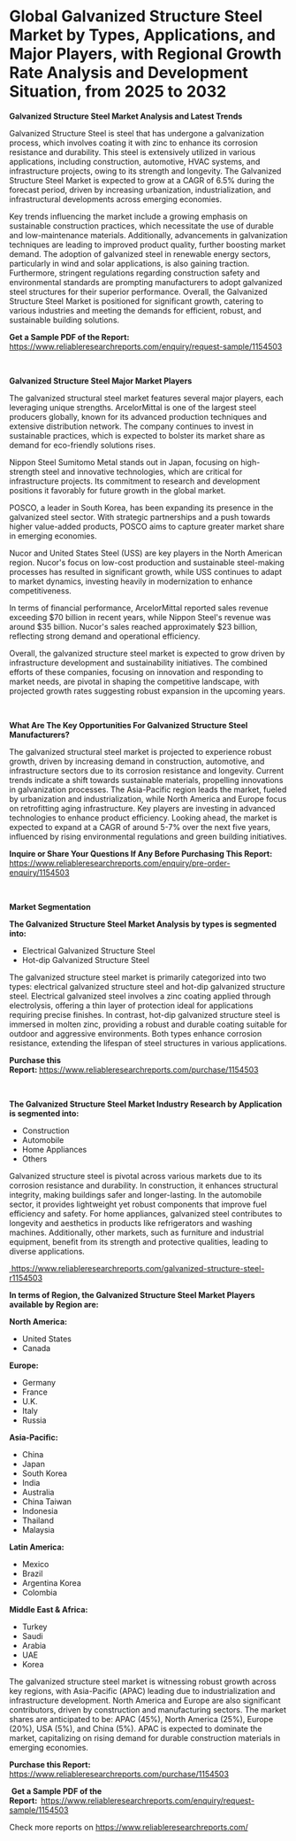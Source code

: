 <p><h1>Global Galvanized Structure Steel Market by Types, Applications, and Major Players, with Regional Growth Rate Analysis and Development Situation, from 2025 to 2032</h1></p><p><strong>Galvanized Structure Steel Market Analysis and Latest Trends</strong></p>
<p><p>Galvanized Structure Steel is steel that has undergone a galvanization process, which involves coating it with zinc to enhance its corrosion resistance and durability. This steel is extensively utilized in various applications, including construction, automotive, HVAC systems, and infrastructure projects, owing to its strength and longevity. The Galvanized Structure Steel Market is expected to grow at a CAGR of 6.5% during the forecast period, driven by increasing urbanization, industrialization, and infrastructural developments across emerging economies.</p><p>Key trends influencing the market include a growing emphasis on sustainable construction practices, which necessitate the use of durable and low-maintenance materials. Additionally, advancements in galvanization techniques are leading to improved product quality, further boosting market demand. The adoption of galvanized steel in renewable energy sectors, particularly in wind and solar applications, is also gaining traction. Furthermore, stringent regulations regarding construction safety and environmental standards are prompting manufacturers to adopt galvanized steel structures for their superior performance. Overall, the Galvanized Structure Steel Market is positioned for significant growth, catering to various industries and meeting the demands for efficient, robust, and sustainable building solutions.</p></p>
<p><strong>Get a Sample PDF of the Report:&nbsp;</strong> <a href="https://www.reliableresearchreports.com/enquiry/request-sample/1154503?utm_campaign=2179&utm_medium=2&utm_source=Github&utm_content=ia&utm_term=03022025&utm_id=galvanized-structure-steel">https://www.reliableresearchreports.com/enquiry/request-sample/1154503</a></p>
<p>&nbsp;</p>
<p><strong>Galvanized Structure Steel Major Market Players</strong></p>
<p><p>The galvanized structural steel market features several major players, each leveraging unique strengths. ArcelorMittal is one of the largest steel producers globally, known for its advanced production techniques and extensive distribution network. The company continues to invest in sustainable practices, which is expected to bolster its market share as demand for eco-friendly solutions rises.</p><p>Nippon Steel Sumitomo Metal stands out in Japan, focusing on high-strength steel and innovative technologies, which are critical for infrastructure projects. Its commitment to research and development positions it favorably for future growth in the global market. </p><p>POSCO, a leader in South Korea, has been expanding its presence in the galvanized steel sector. With strategic partnerships and a push towards higher value-added products, POSCO aims to capture greater market share in emerging economies.</p><p>Nucor and United States Steel (USS) are key players in the North American region. Nucor's focus on low-cost production and sustainable steel-making processes has resulted in significant growth, while USS continues to adapt to market dynamics, investing heavily in modernization to enhance competitiveness.</p><p>In terms of financial performance, ArcelorMittal reported sales revenue exceeding $70 billion in recent years, while Nippon Steel's revenue was around $35 billion. Nucor's sales reached approximately $23 billion, reflecting strong demand and operational efficiency.</p><p>Overall, the galvanized structure steel market is expected to grow driven by infrastructure development and sustainability initiatives. The combined efforts of these companies, focusing on innovation and responding to market needs, are pivotal in shaping the competitive landscape, with projected growth rates suggesting robust expansion in the upcoming years.</p></p>
<p>&nbsp;</p>
<p><strong>What Are The Key Opportunities For Galvanized Structure Steel Manufacturers?</strong></p>
<p><p>The galvanized structural steel market is projected to experience robust growth, driven by increasing demand in construction, automotive, and infrastructure sectors due to its corrosion resistance and longevity. Current trends indicate a shift towards sustainable materials, propelling innovations in galvanization processes. The Asia-Pacific region leads the market, fueled by urbanization and industrialization, while North America and Europe focus on retrofitting aging infrastructure. Key players are investing in advanced technologies to enhance product efficiency. Looking ahead, the market is expected to expand at a CAGR of around 5-7% over the next five years, influenced by rising environmental regulations and green building initiatives.</p></p>
<p><strong>Inquire or Share Your Questions If Any Before Purchasing This Report:</strong> <a href="https://www.reliableresearchreports.com/enquiry/pre-order-enquiry/1154503?utm_campaign=2179&utm_medium=2&utm_source=Github&utm_content=ia&utm_term=03022025&utm_id=galvanized-structure-steel">https://www.reliableresearchreports.com/enquiry/pre-order-enquiry/1154503</a></p>
<p>&nbsp;</p>
<p><strong>Market Segmentation</strong></p>
<p><strong>The Galvanized Structure Steel Market Analysis by types is segmented into:</strong></p>
<p><ul><li>Electrical Galvanized Structure Steel</li><li>Hot-dip Galvanized Structure Steel</li></ul></p>
<p><p>The galvanized structure steel market is primarily categorized into two types: electrical galvanized structure steel and hot-dip galvanized structure steel. Electrical galvanized steel involves a zinc coating applied through electrolysis, offering a thin layer of protection ideal for applications requiring precise finishes. In contrast, hot-dip galvanized structure steel is immersed in molten zinc, providing a robust and durable coating suitable for outdoor and aggressive environments. Both types enhance corrosion resistance, extending the lifespan of steel structures in various applications.</p></p>
<p><strong>Purchase this Report:&nbsp;</strong><a href="https://www.reliableresearchreports.com/purchase/1154503?utm_campaign=2179&utm_medium=2&utm_source=Github&utm_content=ia&utm_term=03022025&utm_id=galvanized-structure-steel">https://www.reliableresearchreports.com/purchase/1154503</a></p>
<p>&nbsp;</p>
<p><strong>The Galvanized Structure Steel Market Industry Research by Application is segmented into:</strong></p>
<p><ul><li>Construction</li><li>Automobile</li><li>Home Appliances</li><li>Others</li></ul></p>
<p><p>Galvanized structure steel is pivotal across various markets due to its corrosion resistance and durability. In construction, it enhances structural integrity, making buildings safer and longer-lasting. In the automobile sector, it provides lightweight yet robust components that improve fuel efficiency and safety. For home appliances, galvanized steel contributes to longevity and aesthetics in products like refrigerators and washing machines. Additionally, other markets, such as furniture and industrial equipment, benefit from its strength and protective qualities, leading to diverse applications.</p></p>
<p><a href="https://www.reliableresearchreports.com/galvanized-structure-steel-r1154503?utm_campaign=2179&utm_medium=2&utm_source=Github&utm_content=ia&utm_term=03022025&utm_id=galvanized-structure-steel">&nbsp;https://www.reliableresearchreports.com/galvanized-structure-steel-r1154503</a></p>
<p><strong>In terms of Region, the Galvanized Structure Steel Market Players available by Region are:</strong></p>
<p>
    <p> <strong> North America: </strong>
        <ul>
            <li>United States</li>
            <li>Canada</li>
        </ul>
        </p> 
    <p> <strong> Europe: </strong>
        <ul>
            <li>Germany</li>
            <li>France</li>
            <li>U.K.</li>
            <li>Italy</li>
            <li>Russia</li>
        </ul>
        </p> 
    <p> <strong> Asia-Pacific: </strong>
        <ul>
            <li>China</li>
            <li>Japan</li>
            <li>South Korea</li>
            <li>India</li>
            <li>Australia</li>
            <li>China Taiwan</li>
            <li>Indonesia</li>
            <li>Thailand</li>
            <li>Malaysia</li>
        </ul>
        </p> 
    <p> <strong> Latin America: </strong>
        <ul>
            <li>Mexico</li>
            <li>Brazil</li>
            <li>Argentina Korea</li>
            <li>Colombia</li>
        </ul>
        </p> 
    <p> <strong> Middle East & Africa: </strong>
        <ul>
            <li>Turkey</li>
            <li>Saudi</li>
            <li>Arabia</li>
            <li>UAE</li>
            <li>Korea</li>
        </ul>
    </p>
    </p>
<p><p>The galvanized structure steel market is witnessing robust growth across key regions, with Asia-Pacific (APAC) leading due to industrialization and infrastructure development. North America and Europe are also significant contributors, driven by construction and manufacturing sectors. The market shares are anticipated to be: APAC (45%), North America (25%), Europe (20%), USA (5%), and China (5%). APAC is expected to dominate the market, capitalizing on rising demand for durable construction materials in emerging economies.</p></p>
<p><strong>Purchase this Report: </strong><a href="https://www.reliableresearchreports.com/purchase/1154503?utm_campaign=2179&utm_medium=2&utm_source=Github&utm_content=ia&utm_term=03022025&utm_id=galvanized-structure-steel">https://www.reliableresearchreports.com/purchase/1154503</a></p>
<p>&nbsp;<strong>Get a Sample PDF of the Report:&nbsp;&nbsp;</strong><a href="https://www.reliableresearchreports.com/enquiry/request-sample/1154503?utm_campaign=2179&utm_medium=2&utm_source=Github&utm_content=ia&utm_term=03022025&utm_id=galvanized-structure-steel">https://www.reliableresearchreports.com/enquiry/request-sample/1154503</a></p>
<p><strong></strong></p>
<p>Check more reports on <a href="https://www.reliableresearchreports.com/?utm_campaign=2179&utm_medium=2&utm_source=Github&utm_content=ia&utm_term=03022025&utm_id=galvanized-structure-steel">https://www.reliableresearchreports.com/</a></p>